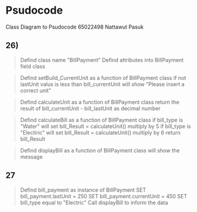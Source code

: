 # Psudocode
Class Diagram to Psudocode
65022498 Nattawut Pasuk

## 26)

> Defind class name "BillPayment"
> Defind attributes into BillPayment field class

> Defind setBuild_CurrentUnit as a function of BillPayment class
>  if not lastUnit valus is less than bill_currentUnit will show "Please insert a correct unit"

> Defind calculateUnit as a function of BillPayment class
>  return the result of bill_currentUnit - bill_lastUnit as decimal number

>Defind calculateBill as a function of BillPayment class
>  if bill_type is "Water" will set bill_Result = calculateUnit() multiply by 5
>  if bill_type is "Electiric" will set bill_Result = calculateUnit() multiply by 6
>  return bill_Result

> Defind displayBill as a function of BillPayment class
>  will show the message

## 27
> Defind bill_payment as instance of BillPayment
>   SET bill_payment.lastUnit = 250
>   SET bill_payment.currentUnit = 450
>   SET bill_type equal to "Electric"
>   Call displayBill to inform the data
